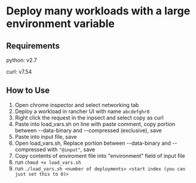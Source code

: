 # Deploy many workloads with a large environment variable #

## Requirements #
python: v2.7

curl: v7.54

## How to Use ##
1. Open chrome inspector and select networking tab
2. Deploy a workload in rancher UI with name `abcdefghr0`
3. Right click the request in the inpsect and select copy as curl
4. Paste into load_vars.sh on line with paste comment, copy portion between --data-binary and --compressed (exclusive), save
5. Paste into input file, save
6. Open load_vars.sh, Replace portion between --data-binary and --compressed with `"@input"`, save
5. Copy contents of enviroment file into "environment" field of input file
6. run `chmod +x load_vars.sh`
7. run `./load_vars.sh <number of deployments> <start index (you can just set this to 0)>`

